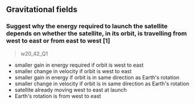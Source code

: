 Gravitational fields
--------------------

### Suggest why the energy required to launch the satellite depends on whether the satellite, in its orbit, is travelling from west to east or from east to west \[1\]
> w20_42_Q1

- smaller gain in energy required if orbit is west to east
- smaller change in velocity if orbit is west to east
- smaller gain in energy if orbit is in same direction as Earth's rotation
- smaller change in velocity if orbit is in same direction as Earth's rotation
- satellite already moving west to east at launch
- Earth's rotation is from west to east
